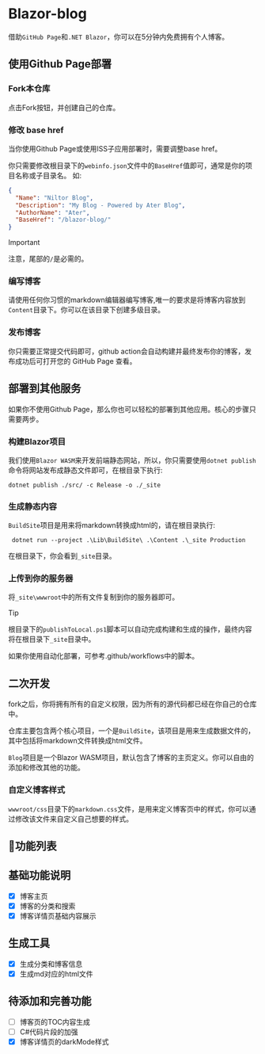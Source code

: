 # Blazor-blog

借助`GitHub Page`和`.NET Blazor`，你可以在5分钟内免费拥有个人博客。

## 使用Github Page部署

### Fork本仓库

点击Fork按钮，并创建自己的仓库。

### 修改 base href

当你使用Github Page或使用ISS子应用部署时，需要调整base href。

你只需要修改根目录下的`webinfo.json`文件中的`BaseHref`值即可，通常是你的项目名称或子目录名。
如:

```json
{
  "Name": "Niltor Blog",
  "Description": "My Blog - Powered by Ater Blog",
  "AuthorName": "Ater",
  "BaseHref": "/blazor-blog/"
}
```

> [!IMPORTANT]
> 注意，尾部的`/`是必需的。

### 编写博客

请使用任何你习惯的markdown编辑器编写博客,唯一的要求是将博客内容放到`Content`目录下。你可以在该目录下创建多级目录。

### 发布博客

你只需要正常提交代码即可，github action会自动构建并最终发布你的博客，发布成功后可打开您的 GitHub Page 查看。

## 部署到其他服务

如果你不使用Github Page，那么你也可以轻松的部署到其他应用。核心的步骤只需要两步。

### 构建Blazor项目

我们使用`Blazor WASM`来开发前端静态网站，所以，你只需要使用`dotnet publish`命令将网站发布成静态文件即可，在根目录下执行:

```dotnetcli
dotnet publish ./src/ -c Release -o ./_site
```

### 生成静态内容

`BuildSite`项目是用来将markdown转换成html的，请在根目录执行:

```pwsh
 dotnet run --project .\Lib\BuildSite\ .\Content .\_site Production
```

在根目录下，你会看到`_site`目录。

### 上传到你的服务器

将`_site\wwwroot`中的所有文件复制到你的服务器即可。

> [!TIP]
> 根目录下的`publishToLocal.ps1`脚本可以自动完成构建和生成的操作，最终内容将在根目录下`_site`目录中。
>
> 如果你使用自动化部署，可参考.github/workflows中的脚本。

## 二次开发

fork之后，你将拥有所有的自定义权限，因为所有的源代码都已经在你自己的仓库中。

仓库主要包含两个核心项目，一个是`BuildSite`，该项目是用来生成数据文件的，其中包括将markdown文件转换成html文件。

`Blog`项目是一个Blazor WASM项目，默认包含了博客的主页定义。你可以自由的添加和修改其他的功能。

### 自定义博客样式

`wwwroot/css`目录下的`markdown.css`文件，是用来定义博客页中的样式，你可以通过修改该文件来自定义自己想要的样式。

## 🎊功能列表

## 基础功能说明

- [x] 博客主页
- [x] 博客的分类和搜索
- [x] 博客详情页基础内容展示

## 生成工具

- [x] 生成分类和博客信息
- [x] 生成md对应的html文件

## 待添加和完善功能

- [ ] 博客页的TOC内容生成
- [ ] C#代码片段的加强
- [x] 博客详情页的darkMode样式

